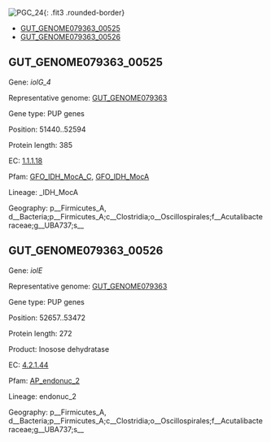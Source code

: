 ![PGC_24](../static/images/Clusters_figure/PGC_24.jpg){: .fit3 .rounded-border}

<ul id="myTab" class="nav nav-tabs">
  <li class="active">
        <a href="#tab1" data-toggle="tab">GUT_GENOME079363_00525</a>
  </li>
<li><a href="#tab2" data-toggle="tab">GUT_GENOME079363_00526</a></li>
</ul>

<div id="myTabContent" class="tab-content">
  <div class="tab-pane fade in active" id="tab1">

<h2 id="GUT_GENOME079363_00525">GUT_GENOME079363_00525</h2>
<p>Gene: <em>iolG_4</em>
<p>Representative genome: <a href="Europe">GUT_GENOME079363</a></p>
<p>Gene type: PUP genes</p>
<p>Position: 51440..52594</p>
<p>Protein length: 385</p>
<p>EC: <a href="https://www.brenda-enzymes.org/enzyme.php?ecno=1.1.1.18">1.1.1.18</a></p>
<p>Pfam: <a href="http://pfam.xfam.org/family/GFO_IDH_MocA_C">GFO_IDH_MocA_C</a>, <a href="http://pfam.xfam.org/family/GFO_IDH_MocA">GFO_IDH_MocA</a></p>
<p>Lineage: _IDH_MocA</p>
<p>Geography: p__Firmicutes_A, d__Bacteria;p__Firmicutes_A;c__Clostridia;o__Oscillospirales;f__Acutalibacteraceae;g__UBA737;s__</p>
  </div>

  <div class="tab-pane fade" id="tab2">

<h2 id="GUT_GENOME079363_00526">GUT_GENOME079363_00526</h2>
<p>Gene: <em>iolE</em></p>
<p>Representative genome: <a href="Europe">GUT_GENOME079363</a></p>
<p>Gene type: PUP genes</p>
<p>Position: 52657..53472</p>
<p>Protein length: 272</p>
<p>Product: Inosose dehydratase</p>
<p>EC: <a href="https://www.brenda-enzymes.org/enzyme.php?ecno=4.2.1.44">4.2.1.44</a></p>
<p>Pfam: <a href="http://pfam.xfam.org/family/AP_endonuc_2">AP_endonuc_2</a></p>

<p>Lineage: endonuc_2</p>
<p>Geography: p__Firmicutes_A, d__Bacteria;p__Firmicutes_A;c__Clostridia;o__Oscillospirales;f__Acutalibacteraceae;g__UBA737;s__</p>

  </div>
</div>
